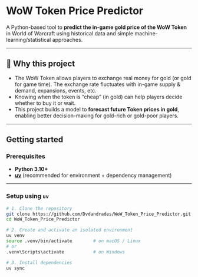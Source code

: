 # WoW Token Price Predictor

A Python-based tool to **predict the in-game gold price of the WoW Token** in World of Warcraft using historical data and simple machine-learning/statistical approaches.

---

## 🧮 Why this project

- The WoW Token allows players to exchange real money for gold (or gold for game time). The exchange rate fluctuates with in-game supply & demand, expansions, events, etc.  
- Knowing when the token is “cheap” (in gold) can help players decide whether to buy it or wait.  
- This project builds a model to **forecast future Token prices in gold**, enabling better decision-making for gold-rich or gold-poor players.

---

## Getting started

### Prerequisites

- **Python 3.10+**
- **[uv](https://docs.astral.sh/uv/)** (recommended for environment + dependency management)

---

### Setup using `uv`

```bash
# 1. Clone the repository
git clone https://github.com/Dvdandrades/WoW_Token_Price_Predictor.git
cd WoW_Token_Price_Predictor

# 2. Create and activate an isolated environment
uv venv
source .venv/bin/activate        # on macOS / Linux
# or
.venv\Scripts\activate           # on Windows

# 3. Install dependencies
uv sync